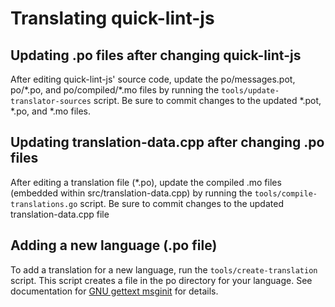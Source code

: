 # Translating quick-lint-js

## Updating .po files after changing quick-lint-js

After editing quick-lint-js' source code, update the po/messages.pot, po/\*.po,
and po/compiled/\*.mo files by running the `tools/update-translator-sources`
script. Be sure to commit changes to the updated \*.pot, \*.po, and \*.mo files.

## Updating translation-data.cpp after changing .po files

After editing a translation file (\*.po), update the compiled .mo files
(embedded within src/translation-data.cpp) by running the
`tools/compile-translations.go` script. Be sure to commit changes to the updated
translation-data.cpp file

## Adding a new language (.po file)

To add a translation for a new language, run the `tools/create-translation`
script. This script creates a file in the po directory for your language. See
documentation for [GNU gettext msginit][] for details.

[GNU gettext msginit]: https://www.gnu.org/software/gettext/manual/html_node/Creating.html#Creating
